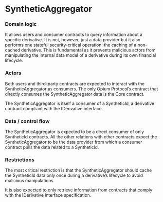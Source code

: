 # SyntheticAggregator

### Domain logic

It allows users and consumer contracts to query information about a specific derivative. It is not, however, just a data provider but it also performs one stateful security-critical operation: the caching of a non-cached derivative. This is fundamental as it prevents malicious actors from manipulating the internal data model of a derivative during its own financial lifecycle.

### Actors

Both users and third-party contracts are expected to interact with the SyntheticAggregator as consumers. The only Opium Protocol’s contract that directly consumes the SyntheticAggregator data is the Core contract.

The SyntheticAggregator is itself a consumer of a SyntheticId, a derivative contract compliant with the IDerivative interface.

### Data / control flow

The SyntheticAggregator is expected to be a direct consumer of only SyntheticId contracts. All the other relations with other contracts expect the SyntheticAggregator to be the data provider from which a consumer contract pulls the data related to a SyntheticId.

### Restrictions

The most critical restriction is that the SyntheticAggregator should cache the SyntheticId data only once during a derivative’s lifecycle to avoid malicious manipulations.

It is also expected to only retrieve information from contracts that comply with the IDerivative interface specification.
